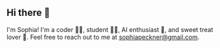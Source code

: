 ## Hi there 👋

I'm Sophia! I'm a coder 👩‍💻, student 👩‍🎓, AI enthusiast 🦾, and sweet treat lover 🍪. Feel free to reach out to me at sophiapeckner@gmail.com.
